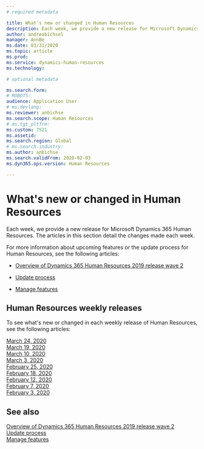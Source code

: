 ```yaml
---
# required metadata

title: What's new or changed in Human Resources
description: Each week, we provide a new release for Microsoft Dynamics 365 Human Resources. The articles listed in here detail the changes made each week.
author: andreabichsel
manager: AnnBe
ms.date: 03/31/2020
ms.topic: article
ms.prod: 
ms.service: dynamics-human-resources
ms.technology: 

# optional metadata

ms.search.form: 
# ROBOTS: 
audience: Application User
# ms.devlang: 
ms.reviewer: anbichse
ms.search.scope: Human Resources
# ms.tgt_pltfrm: 
ms.custom: 7521
ms.assetid: 
ms.search.region: Global
# ms.search.industry: 
ms.author: anbichse
ms.search.validFrom: 2020-02-03
ms.dyn365.ops.version: Human Resources

---
```


# What's new or changed in Human Resources

Each week, we provide a new release for Microsoft Dynamics 365 Human Resources. The articles in this section detail the changes made each week.

For more information about upcoming features or the update process for Human Resources, see the following articles:

- [Overview of Dynamics 365 Human Resources 2019 release wave 2](https://docs.microsoft.com/dynamics365-release-plan/2019wave2/dynamics365-human-resources/)

- [Update process](hr-admin-setup-update-process.md)

- [Manage features](hr-admin-manage-features.md)

## Human Resources weekly releases

To see what's new or changed in each weekly release of Human Resources, see the following articles:

[March 24, 2020](hr-whats-new-2020-03-24.md)</br>
[March 19, 2020](hr-whats-new-2020-03-19.md)</br>
[March 10, 2020](hr-whats-new-2020-03-10.md)</br>
[March 3, 2020](hr-whats-new-2020-03-03.md)</br>
[February 25, 2020](hr-whats-new-2020-02-25.md)</br>
[February 18, 2020](hr-whats-new-2020-02-18.md)</br>
[February 12, 2020](hr-whats-new-2020-02-12.md)</br>
[February 7, 2020](hr-whats-new-2020-02-07.md)</br>
[February 3, 2020](hr-whats-new-2020-02-03.md)

## See also

[Overview of Dynamics 365 Human Resources 2019 release wave 2](https://docs.microsoft.com/dynamics365-release-plan/2019wave2/dynamics365-human-resources/)</br>
[Update process](hr-admin-setup-update-process.md)</br>
[Manage features](hr-admin-manage-features.md)

